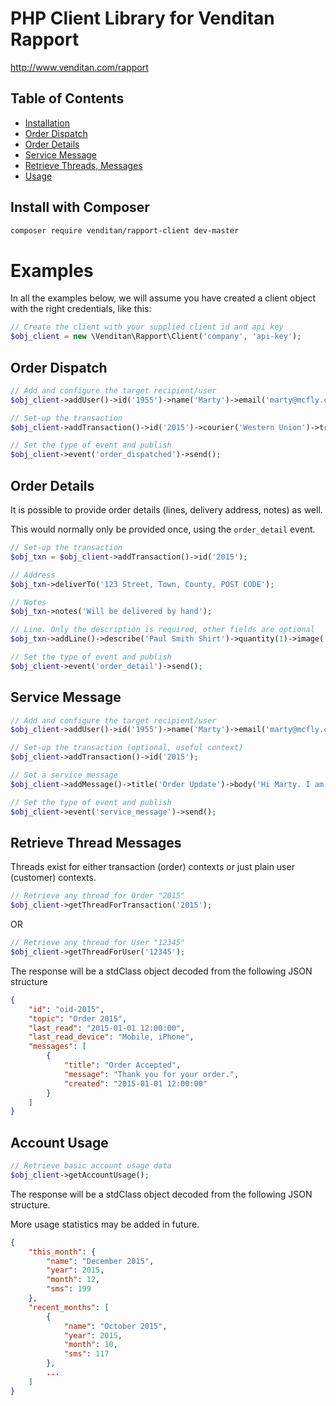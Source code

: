 # PHP Client Library for Venditan Rapport #

http://www.venditan.com/rapport

## Table of Contents ##

- [Installation](#install-with-composer)
- [Order Dispatch](#order-dispatch)
- [Order Details](#order-details)
- [Service Message](#service-message)
- [Retrieve Threads, Messages](#retrieve-thread-messages)
- [Usage](#account-usage)

## Install with Composer ##

```bash
composer require venditan/rapport-client dev-master
```

# Examples #

In all the examples below, we will assume you have created a client object with the right credentials, like this:

```php
// Create the client with your supplied client id and api key
$obj_client = new \Venditan\Rapport\Client('company', 'api-key');
```

## Order Dispatch ##

```php
// Add and configure the target recipient/user
$obj_client->addUser()->id('1955')->name('Marty')->email('marty@mcfly.com')->mobile('07019551985');

// Set-up the transaction
$obj_client->addTransaction()->id('2015')->courier('Western Union')->tracking('ELB1885');

// Set the type of event and publish
$obj_client->event('order_dispatched')->send();
```

## Order Details ##

It is possible to provide order details (lines, delivery address, notes) as well.

This would normally only be provided once, using the `order_detail` event.

```php
// Set-up the transaction
$obj_txn = $obj_client->addTransaction()->id('2015');

// Address
$obj_txn->deliverTo('123 Street, Town, County, POST CODE');

// Notes
$obj_txn->notes('Will be delivered by hand');

// Line. Only the description is required, other fields are optional
$obj_txn->addLine()->describe('Paul Smith Shirt')->quantity(1)->image('https://a.b.c/d.jpg')->attribute('Colour', 'Red')->attribute('Size', '12');

// Set the type of event and publish
$obj_client->event('order_detail')->send();
```

## Service Message ##

```php
// Add and configure the target recipient/user
$obj_client->addUser()->id('1955')->name('Marty')->email('marty@mcfly.com')->mobile('07019551985');

// Set-up the transaction (optional, useful context)
$obj_client->addTransaction()->id('2015');

// Set a service message
$obj_client->addMessage()->title('Order Update')->body('Hi Marty. I am safe in 1885.')->from('ELB');

// Set the type of event and publish
$obj_client->event('service_message')->send();
```

## Retrieve Thread Messages ##

Threads exist for either transaction (order) contexts or just plain user (customer) contexts.

```php
// Retrieve any thread for Order "2015"
$obj_client->getThreadForTransaction('2015');
```

OR

```php
// Retrieve any thread for User "12345"
$obj_client->getThreadForUser('12345');
```

The response will be a stdClass object decoded from the following JSON structure

```json
{
    "id": "oid-2015",
    "topic": "Order 2015",
    "last_read": "2015-01-01 12:00:00",
    "last_read_device": "Mobile, iPhone",
    "messages": [
        {
            "title": "Order Accepted",
            "message": "Thank you for your order.",
            "created": "2015-01-01 12:00:00"
        }
    ]
}
```

## Account Usage ##

```php
// Retrieve basic account usage data
$obj_client->getAccountUsage();
```

The response will be a stdClass object decoded from the following JSON structure. 

More usage statistics may be added in future.

```json
{
    "this_month": {
        "name": "December 2015",
        "year": 2015,
        "month": 12,
        "sms": 199
    },
    "recent_months": [
        {
            "name": "October 2015",
            "year": 2015,
            "month": 10,
            "sms": 117
        },
        ...
    ]
}
```
